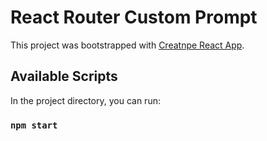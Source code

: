 # React Router Custom Prompt

This project was bootstrapped with [Creatnpe React App](https://github.com/facebook/create-react-app).

## Available Scripts

In the project directory, you can run:

### `npm start`
